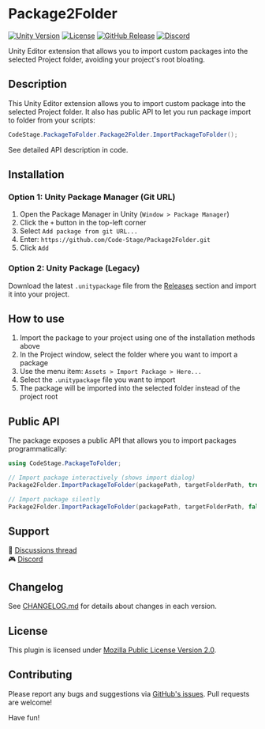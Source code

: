 # Package2Folder

[![Unity Version](https://img.shields.io/badge/Unity-2020.3%2B-blue?logo=unity)](https://unity.com/)
[![License](https://img.shields.io/badge/License-MPL--2.0-orange)](LICENSE)
[![GitHub Release](https://img.shields.io/github/v/release/Code-Stage/Package2Folder)](https://github.com/Code-Stage/Package2Folder/releases)
[![Discord](https://img.shields.io/discord/847940058476052491?color=7289da&label=Discord&logo=discord&logoColor=white)](https://discord.gg/Ppsb89naWf)

Unity Editor extension that allows you to import custom packages into the selected Project folder, avoiding your project's root bloating.

## Description

This Unity Editor extension allows you to import custom package into the selected Project folder.
It also has public API to let you run package import to folder from your scripts:

```csharp
CodeStage.PackageToFolder.Package2Folder.ImportPackageToFolder();
```

See detailed API description in code.

## Installation

### Option 1: Unity Package Manager (Git URL)

1. Open the Package Manager in Unity (`Window > Package Manager`)
2. Click the `+` button in the top-left corner
3. Select `Add package from git URL...`
4. Enter: `https://github.com/Code-Stage/Package2Folder.git`
5. Click `Add`

### Option 2: Unity Package (Legacy)

Download the latest `.unitypackage` file from the [Releases](https://github.com/Code-Stage/Package2Folder/releases) section and import it into your project.

## How to use

1. Import the package to your project using one of the installation methods above
2. In the Project window, select the folder where you want to import a package
3. Use the menu item: `Assets > Import Package > Here...`
4. Select the `.unitypackage` file you want to import
5. The package will be imported into the selected folder instead of the project root

## Public API

The package exposes a public API that allows you to import packages programmatically:

```csharp
using CodeStage.PackageToFolder;

// Import package interactively (shows import dialog)
Package2Folder.ImportPackageToFolder(packagePath, targetFolderPath, true);

// Import package silently
Package2Folder.ImportPackageToFolder(packagePath, targetFolderPath, false);
```

## Support

💬 [Discussions thread](https://discussions.unity.com/t/package2folder-free/630412)  
🎮 [Discord](https://discord.gg/Ppsb89naWf)

## Changelog

See [CHANGELOG.md](CHANGELOG.md) for details about changes in each version.

## License

This plugin is licensed under [Mozilla Public License Version 2.0](LICENSE).

## Contributing

Please report any bugs and suggestions via [GitHub's issues](https://github.com/Code-Stage/Package2Folder/issues).
Pull requests are welcome!

Have fun!